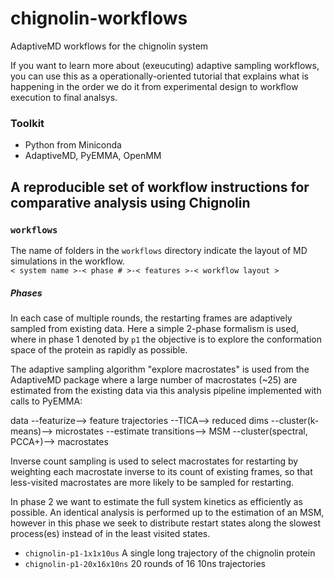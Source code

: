 # chignolin-workflows
AdaptiveMD workflows for the chignolin system

If you want to learn more about (exeucuting) adaptive sampling workflows,
you can use this as a operationally-oriented tutorial that explains what is
happening in the order we do it from experimental design to workflow execution
to final analsys.

### Toolkit
 - Python from Miniconda
 - AdaptiveMD, PyEMMA, OpenMM

## A reproducible set of workflow instructions for comparative analysis using Chignolin
### `workflows`
The name of folders in the `workflows` directory indicate the layout of MD simulations in the workflow.\
`< system name >-< phase # >-< features >-< workflow layout >`

##### Phases
In each case of multiple rounds, the restarting frames are adaptively sampled from existing data.
Here a simple 2-phase formalism is used, where in phase 1 denoted by `p1` the objective is to
explore the conformation space of the protein as rapidly as possible.

The adaptive sampling algorithm "explore macrostates" is used from the AdaptiveMD package
where a large number of macrostates (~25) are estimated from the existing data via this analysis
pipeline implemented with calls to PyEMMA:

data --featurize--> feature trajectories --TICA--> 
reduced dims --cluster(k-means)--> 
microstates --estimate transitions-->
MSM --cluster(spectral, PCCA+)--> macrostates

Inverse count sampling is used to select macrostates for restarting by weighting each macrostate
inverse to its count of existing frames, so that less-visited macrostates are more likely to be
sampled for restarting. 

In phase 2 we want to estimate the full system kinetics as efficiently as possible.
An identical analysis is performed up to the estimation of an MSM, however in this phase we seek
to distribute restart states along the slowest process(es) instead of in the least visited states.

 - `chignolin-p1-1x1x10us` A single long trajectory of the chignolin protein
 - `chignolin-p1-20x16x10ns` 20 rounds of 16 10ns trajectories 
